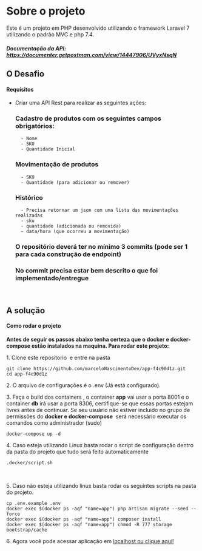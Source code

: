 # Sobre o projeto

Este é um projeto em PHP desenvolvido utilizando o framework Laravel 7 utilizando o padrão MVC e php 7.4.

##### Documentação da API: https://documenter.getpostman.com/view/14447906/UVyxNsqN

## O Desafio

#### Requisitos

- Criar uma API Rest para realizar as seguintes ações:
    ### Cadastro de produtos com os seguintes campos obrigatórios:
        - Nome
        - SKU
        - Quantidade Inicial
    
    ### Movimentação de produtos
        - SKU
        - Quantidade (para adicionar ou remover)
    
    ### Histórico
        - Precisa retornar um json com uma lista das movimentações realizadas
        - sku
        - quantidade (adicionada ou removida)
        - data/hora (que ocorreu a movimentação)
    
    ### O repositório deverá ter no mínimo 3 commits (pode ser 1 para cada construção de endpoint)
    
    ### No commit precisa estar bem descrito o que foi implementado/entregue

<br>

## A solução

#### Como rodar o projeto

**Antes de seguir os passos abaixo tenha certeza que o docker e docker-compose estão instalados na maquina. Para rodar este projeto:**

1\. Clone este repositorio  e entre na pasta

```
git clone https://github.com/marceloNascimentoDev/app-f4c90d1z.git
cd app-f4c90d1z
```

2\. O arquivo de configurações é o \.env (Já está configurado)\.

3\. Faça o build dos containers \, o container **app** vai usar a porta 8001 e o container **db** irá usar a porta 8306, certifique-se que essas portas estejam livres antes de continuar. Se seu usuário não estiver incluido no grupo de permissões do **docker e docker-compose**  será necessário executar os comandos como administrador (sudo)

```
docker-compose up -d
```

4\. Caso esteja utilizando Linux basta rodar o script de configuração dentro da pasta do projeto que tudo será feito automaticamente

```
.docker/script.sh
```

<br>

5\. Caso não esteja utilizando linux basta rodar os seguintes scripts na pasta do projeto.

```
cp .env.example .env
docker exec $(docker ps -aqf "name=app") php artisan migrate --seed --force
docker exec $(docker ps -aqf "name=app") composer install
docker exec $(docker ps -aqf "name=app") chmod -R 777 storage bootstrap/cache
```

6\. Agora você pode acessar aplicação em [localhost ou clique aqui!](http://localhost:8001)
